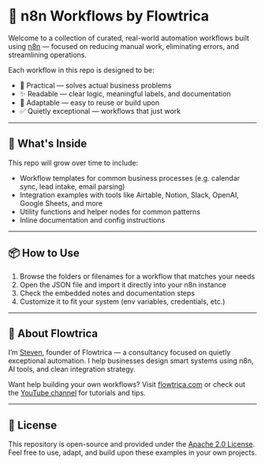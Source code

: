 # 🧠 n8n Workflows by Flowtrica

Welcome to a collection of curated, real-world automation workflows built using [n8n](https://n8n.io) — focused on reducing manual work, eliminating errors, and streamlining operations.

Each workflow in this repo is designed to be:
- 🔧 Practical — solves actual business problems
- ✨ Readable — clear logic, meaningful labels, and documentation
- 🧩 Adaptable — easy to reuse or build upon
- ✅ Quietly exceptional — workflows that just work

---

## 🚀 What's Inside

This repo will grow over time to include:
- Workflow templates for common business processes (e.g. calendar sync, lead intake, email parsing)
- Integration examples with tools like Airtable, Notion, Slack, OpenAI, Google Sheets, and more
- Utility functions and helper nodes for common patterns
- Inline documentation and config instructions

---

## 📦 How to Use

1. Browse the folders or filenames for a workflow that matches your needs
2. Open the JSON file and import it directly into your n8n instance
3. Check the embedded notes and documentation steps
4. Customize it to fit your system (env variables, credentials, etc.)

---

## 💬 About Flowtrica

I’m [Steven](https://flowtrica.com), founder of Flowtrica — a consultancy focused on quietly exceptional automation. I help businesses design smart systems using n8n, AI tools, and clean integration strategy.

Want help building your own workflows? Visit [flowtrica.com](https://flowtrica.com) or check out the [YouTube channel](https://www.youtube.com/@Flowtrica) for tutorials and tips.

---

## 📝 License

This repository is open-source and provided under the [Apache 2.0 License](LICENSE). Feel free to use, adapt, and build upon these examples in your own projects.

